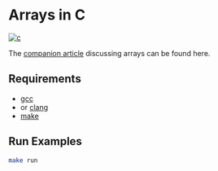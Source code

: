 # Arrays in C

[![c](https://github.com/claudemuller/data-structures/actions/workflows/arrays.c.yml/badge.svg)](https://github.com/claudemuller/data-structures/actions/workflows/arrays.c.yml)

The [companion article](https://dxt.rs/category/programming/general/arrays) discussing arrays can be found here.

## Requirements

- [gcc](https://gcc.gnu.org/)
- or [clang](https://clang.llvm.org/)
- [make](https://www.gnu.org/software/make/)

## Run Examples

```bash
make run
```
